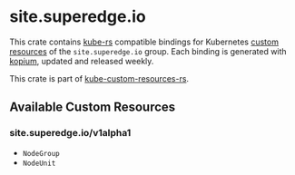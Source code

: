 <!--
SPDX-FileCopyrightText: The kube-custom-resources-rs Authors
SPDX-License-Identifier: 0BSD
 -->

# site.superedge.io

This crate contains [kube-rs](https://kube.rs/) compatible bindings for Kubernetes [custom resources](https://kubernetes.io/docs/tasks/extend-kubernetes/custom-resources/custom-resource-definitions/) of the `site.superedge.io` group. Each binding is generated with [kopium](https://github.com/kube-rs/kopium), updated and released weekly.

This crate is part of [kube-custom-resources-rs](https://github.com/metio/kube-custom-resources-rs).

## Available Custom Resources

### site.superedge.io/v1alpha1
- `NodeGroup`
- `NodeUnit`
